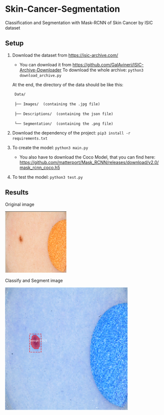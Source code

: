 # Skin-Cancer-Segmentation
Classification and Segmentation with Mask-RCNN of Skin Cancer by ISIC dataset 

## Setup

1) Download the dataset from https://isic-archive.com/ 
    - You can download it from https://github.com/GalAvineri/ISIC-Archive-Downloader 
      To download the whole archive: `python3 download_archive.py`
      
   At the end, the directory of the data should be like this:
   
        Data/

        ├── Images/  (containing the .jpg file)

        ├── Descriptions/  (containing the json file)

        └── Segmentation/  (containing the .png file)

2) Download the dependency of the project: `pip3 install -r requirements.txt`

3) To create the model: `python3 main.py` 
    - You also have to download the Coco Model, that you can find here: 
    https://github.com/matterport/Mask_RCNN/releases/download/v2.0/mask_rcnn_coco.h5

4) To test the model: `python3 test.py`


## Results

Original image

<img src="https://github.com/0x5eba/Skin-Cancer-Segmentation/blob/master/Nei/git.png" width="200" height="200">

Classify and Segment image

<img src="https://github.com/0x5eba/Skin-Cancer-Segmentation/blob/master/Nei/gitres.png" width="400" height="400">
